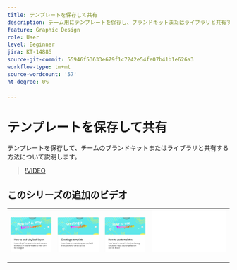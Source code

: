 ```yaml
---
title: テンプレートを保存して共有
description: チーム用にテンプレートを保存し、ブランドキットまたはライブラリと共有する方法について説明します
feature: Graphic Design
role: User
level: Beginner
jira: KT-14886
source-git-commit: 55946f53633e679f1c7242e54fe07b41b1e626a3
workflow-type: tm+mt
source-wordcount: '57'
ht-degree: 0%

---
```


# テンプレートを保存して共有

テンプレートを保存して、チームのブランドキットまたはライブラリと共有する方法について説明します。

>[!VIDEO](https://video.tv.adobe.com/v/3427098?quality=12&learn=on&hidetitle=true)

## このシリーズの追加のビデオ

<table style="table-layout:fixed">
<tr>
    <td>
            <a href="lock-layers.md">
                <img alt="レイヤーをロックする方法と理由" src="assets/lock-layers.png" />
            </a>
    </td>
    <td>
         <a href="create-templates.md">
            <img alt="テンプレートの作成" src="assets/create-template.png" />
         </a>
    </td>
    <td>
            <a href="use-templates.md">
                <img alt="テンプレートの使用方法" src="assets/use-templates.png" />
            </a>
    </td>
    <td>
      <img alt="スペーサー" src="../assets/Whitespacer.png" />
      <div>
      <br>
    </td>
</tr>
</table>
